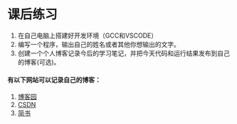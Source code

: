 # 课后练习


1. 在自己电脑上搭建好开发环境（GCC和VSCODE）
2. 编写一个程序，输出自己的姓名或者其他你想输出的文字。
3. 创建一个个人博客记录今后的学习笔记，并把今天代码和运行结果发布到自己的博客(可选)。


#### 有以下网站可以记录自己的博客：

1. [博客园](https://www.cnblogs.com/)
2. [CSDN](https://blog.csdn.net/)
3. [简书](https://www.jianshu.com/)
